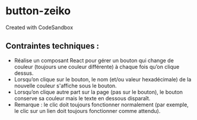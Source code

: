 # button-zeiko
Created with CodeSandbox

## Contraintes techniques :

- Réalise un composant React pour gérer un bouton qui change de couleur (toujours une couleur différente) à chaque fois qu’on clique dessus.
- Lorsqu’on clique sur le bouton, le nom (et/ou valeur hexadécimale) de la nouvelle couleur s'affiche sous le bouton.
- Lorsqu’on clique autre part sur la page (pas sur le bouton), le bouton conserve sa couleur mais le texte en dessous disparaît.
- Remarque : le clic doit toujours fonctionner normalement (par exemple, le clic sur un lien doit toujours fonctionner comme attendu).
